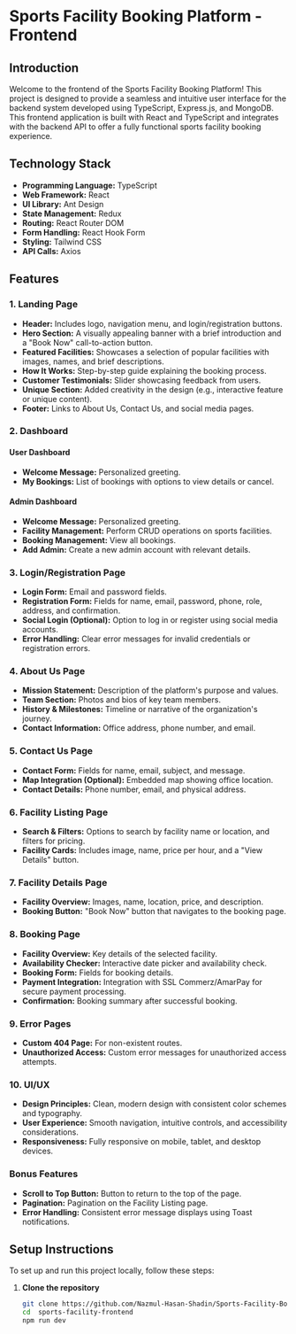 # Sports Facility Booking Platform - Frontend

## Introduction

Welcome to the frontend of the Sports Facility Booking Platform! This project is designed to provide a seamless and intuitive user interface for the backend system developed using TypeScript, Express.js, and MongoDB. This frontend application is built with React and TypeScript and integrates with the backend API to offer a fully functional sports facility booking experience.

## Technology Stack

- **Programming Language:** TypeScript
- **Web Framework:** React
- **UI Library:** Ant Design
- **State Management:** Redux
- **Routing:** React Router DOM
- **Form Handling:** React Hook Form
- **Styling:** Tailwind CSS
- **API Calls:** Axios

## Features

### 1. Landing Page

- **Header:** Includes logo, navigation menu, and login/registration buttons.
- **Hero Section:** A visually appealing banner with a brief introduction and a "Book Now" call-to-action button.
- **Featured Facilities:** Showcases a selection of popular facilities with images, names, and brief descriptions.
- **How It Works:** Step-by-step guide explaining the booking process.
- **Customer Testimonials:** Slider showcasing feedback from users.
- **Unique Section:** Added creativity in the design (e.g., interactive feature or unique content).
- **Footer:** Links to About Us, Contact Us, and social media pages.

### 2. Dashboard

#### User Dashboard

- **Welcome Message:** Personalized greeting.
- **My Bookings:** List of bookings with options to view details or cancel.

#### Admin Dashboard

- **Welcome Message:** Personalized greeting.
- **Facility Management:** Perform CRUD operations on sports facilities.
- **Booking Management:** View all bookings.
- **Add Admin:** Create a new admin account with relevant details.

### 3. Login/Registration Page

- **Login Form:** Email and password fields.
- **Registration Form:** Fields for name, email, password, phone, role, address, and confirmation.
- **Social Login (Optional):** Option to log in or register using social media accounts.
- **Error Handling:** Clear error messages for invalid credentials or registration errors.

### 4. About Us Page

- **Mission Statement:** Description of the platform's purpose and values.
- **Team Section:** Photos and bios of key team members.
- **History & Milestones:** Timeline or narrative of the organization's journey.
- **Contact Information:** Office address, phone number, and email.

### 5. Contact Us Page

- **Contact Form:** Fields for name, email, subject, and message.
- **Map Integration (Optional):** Embedded map showing office location.
- **Contact Details:** Phone number, email, and physical address.

### 6. Facility Listing Page

- **Search & Filters:** Options to search by facility name or location, and filters for pricing.
- **Facility Cards:** Includes image, name, price per hour, and a "View Details" button.

### 7. Facility Details Page

- **Facility Overview:** Images, name, location, price, and description.
- **Booking Button:** "Book Now" button that navigates to the booking page.

### 8. Booking Page

- **Facility Overview:** Key details of the selected facility.
- **Availability Checker:** Interactive date picker and availability check.
- **Booking Form:** Fields for booking details.
- **Payment Integration:** Integration with SSL Commerz/AmarPay for secure payment processing.
- **Confirmation:** Booking summary after successful booking.

### 9. Error Pages

- **Custom 404 Page:** For non-existent routes.
- **Unauthorized Access:** Custom error messages for unauthorized access attempts.

### 10. UI/UX

- **Design Principles:** Clean, modern design with consistent color schemes and typography.
- **User Experience:** Smooth navigation, intuitive controls, and accessibility considerations.
- **Responsiveness:** Fully responsive on mobile, tablet, and desktop devices.

### Bonus Features

- **Scroll to Top Button:** Button to return to the top of the page.
- **Pagination:** Pagination on the Facility Listing page.
- **Error Handling:** Consistent error message displays using Toast notifications.

## Setup Instructions

To set up and run this project locally, follow these steps:

1. **Clone the repository**
   ```bash
   git clone https://github.com/Nazmul-Hasan-Shadin/Sports-Facility-Booking-Platform-Frontend.git
   cd  sports-facility-frontend
   npm run dev 
